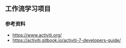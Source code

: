## 工作流学习项目

### 参考资料

- https://www.activiti.org/
- https://activiti.gitbook.io/activiti-7-developers-guide/